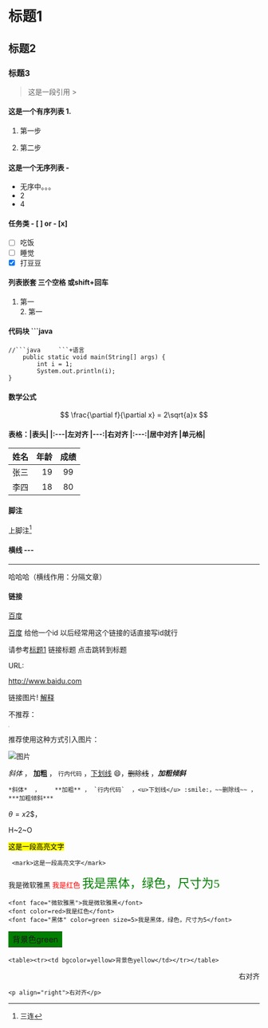 # 标题1 # 

## 标题2 ## 

### 标题3 ### 

> 这是一段引用 > 

#### 这是一个有序列表 1. 

1. 第一步

2. 第二步

#### 这是一个无序列表 - 

- 无序中。。。
- 2
- 4

#### 任务类 - [ ] or - [x]

- [ ] 吃饭
- [ ] 睡觉
- [x] 打豆豆

#### 列表嵌套 三个空格 或shift+回车

1. 第一   
   2. 第一   

#### 代码块 ```java

```jade
//```java     ```+语言
    public static void main(String[] args) {
    	int i = 1;
    	System.out.println(i);
}
```

#### 数学公式 $$   $$

$$
\frac{\partial f}{\partial x} = 2\sqrt{a}x
$$
#### 表格：|表头|              |:---|左对齐     |---:|右对齐    |:---:|居中对齐     |单元格|

| 姓名 | 年龄 | 成绩 |
| :--- | ---: | :--: |
| 张三 |   19 |  99  |
| 李四 |   18 |  80  |

#### 脚注

上脚注[^一键三连]



#### 横线 --- 

---

哈哈哈（横线作用：分隔文章）

[id]:baidu.com "一个搜索引擎"

[^一键三连]: 三连

#### 链接 

[百度](baidu.com "一个搜索引擎")

[百度][id] 给他一个id 以后经常用这个链接的话直接写id就行

请参考[标题1](#标题1)  链接标题 点击跳转到标题

URL:

http://www.baidu.com

链接图片! [解释](图片路径)

不推荐：

<img src="C:\Users\^\Pictures\桌面\1.png" style="zoom:11%;"/>

推荐使用这种方式引入图片：

![图片](C:\Users\^\Pictures\桌面\1.png)

*斜体*  ，    **加粗** ， `行内代码`  ，<u>下划线</u> :smile:，~~删除线~~ ，***加粗倾斜***

```text
*斜体*  ，    **加粗** ， `行内代码`  ，<u>下划线</u> :smile:，~~删除线~~ ，***加粗倾斜***
```



$\theta=x$2$，

H~2~O

 <mark>这是一段高亮文字</mark> 

```text
 <mark>这是一段高亮文字</mark> 
```

<font face="微软雅黑">我是微软雅黑</font>
<font color=red>我是红色</font>
<font face="黑体" color=green size=5>我是黑体，绿色，尺寸为5</font>

```text
<font face="微软雅黑">我是微软雅黑</font>
<font color=red>我是红色</font>
<font face="黑体" color=green size=5>我是黑体，绿色，尺寸为5</font>
```

<table><tr><td bgcolor=green>背景色green</td></tr></table>

```text
<table><tr><td bgcolor=yellow>背景色yellow</td></tr></table>
```

<p align="right">右对齐</p>

```text
<p align="right">右对齐</p>
```
